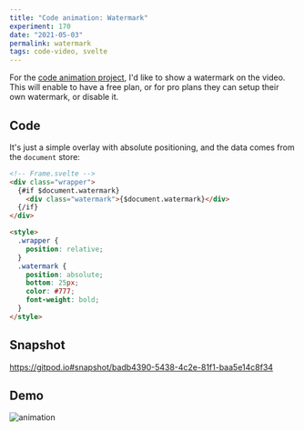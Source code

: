 ```yaml
---
title: "Code animation: Watermark"
experiment: 170
date: "2021-05-03"
permalink: watermark
tags: code-video, svelte
---
```


For the [code animation project](/tag/code-video), I'd like to show a watermark on the video. This will enable to have a free plan, or for pro plans they can setup their own watermark, or disable it.

## Code

It's just a simple overlay with absolute positioning, and the data comes from the `document` store:

```html
<!-- Frame.svelte -->
<div class="wrapper">
  {#if $document.watermark}
    <div class="watermark">{$document.watermark}</div>
  {/if}
</div>

<style>
  .wrapper {
    position: relative;
  }
  .watermark {
    position: absolute;
    bottom: 25px;
    color: #777;
    font-weight: bold;
  }
</style>
```

## Snapshot

https://gitpod.io#snapshot/badb4390-5438-4c2e-81f1-baa5e14c8f34

## Demo

<img alt="animation" src="https://res.cloudinary.com/dzwnkx0mk/image/upload/v1620020643/1000experiments.dev/watermark_g5gzdm.png"/>
